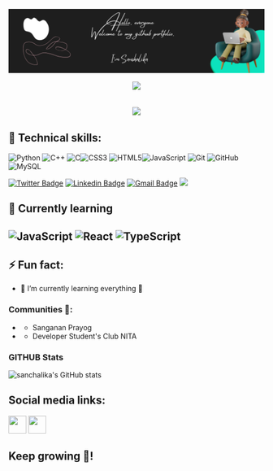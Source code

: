 ![Development](https://github.com/sanchalika/sanchalika/blob/main/Black%20Elegant%20Illustrated%20Lifestyle%20Blogger%20LinkedIn%20Banner.png)
<p align="center">
  <a href="https://github.com/DenverCoder1/readme-typing-svg"><img src="https://readme-typing-svg.herokuapp.com?lines=Electronics+communication+engineering+Student;Web+development+enthusiast;Always%20learning%20new%20things&center=true&width=500&height=50"></a>
</p>
 <br>
 <div align="center">
  <a href="https://open.spotify.com/playlist/01HHoWpHSvumhNalLpqjhe">
    <img src="https://readme-spotify-tingz.vercel.app/api/now-playing">
  </a>
</div>

🔭 Technical skills:
--
<img alt="Python" src="https://img.shields.io/badge/python-%2314354C.svg?style=for-the-badge&logo=python&logoColor=white"/> <img alt="C++" src="https://img.shields.io/badge/c++-%2300599C.svg?style=for-the-badge&logo=c%2B%2B&logoColor=white"/> <img alt="C" src="https://img.shields.io/badge/c-%2300599C.svg?style=for-the-badge&logo=c&logoColor=white"/><img alt="CSS3" src="https://img.shields.io/badge/css3-%231572B6.svg?style=for-the-badge&logo=css3&logoColor=white"/> <img alt="HTML5" src="https://img.shields.io/badge/html5-%23E34F26.svg?style=for-the-badge&logo=html5&logoColor=white"/><img alt="JavaScript" src="https://img.shields.io/badge/javascript-%23323330.svg?style=for-the-badge&logo=javascript&logoColor=%23F7DF1E"/> <img alt="Git" src="https://img.shields.io/badge/git-%23F05033.svg?style=for-the-badge&logo=git&logoColor=white"/> <img alt="GitHub" src="https://img.shields.io/badge/github-%23121011.svg?style=for-the-badge&logo=github&logoColor=white"/> <img alt="MySQL" src="https://img.shields.io/badge/mysql-%2300f.svg?style=for-the-badge&logo=mysql&logoColor=white"/>

[![Twitter Badge](https://img.shields.io/badge/-@DattaSanchalika-1ca0f1?style=flat-square&labelColor=1ca0f1&logo=twitter&logoColor=white&link=https://twitter.com/DattaSanchalika)](https://twitter.com/DattaSanchalika) 
[![Linkedin Badge](https://img.shields.io/badge/-Sanchalika_Datta-blue?style=flat-square&logo=Linkedin&logoColor=white&link=https://www.linkedin.com/in/sanchalika-datta-a956a518b/)](https://www.linkedin.com/in/sanchalika-datta-a956a518b/) 
[![Gmail Badge](https://img.shields.io/badge/-Gmail-c14438?style=flat-square&logo=Gmail&logoColor=white&link=mailto:sanchalika2019@gmail.com)](mailto:sanchalika2019@gmail.com)
 ![](https://komarev.com/ghpvc/?username=sanchalika&label=PROFILE+VIEWS)

🌱 Currently learning
--
 <img alt="JavaScript" src="https://img.shields.io/badge/javascript-%23323330.svg?style=for-the-badge&logo=javascript&logoColor=%23F7DF1E"/> <img alt="React" src="https://img.shields.io/badge/react-%2320232a.svg?style=for-the-badge&logo=react&logoColor=%2361DAFB"/> <img alt="TypeScript" src="https://img.shields.io/badge/typescript-%23007ACC.svg?style=for-the-badge&logo=typescript&logoColor=white"/>
--
⚡ Fun fact: 
 --
- 🌱 I’m currently learning everything 🤣

### Communities 🌱:
- * Sanganan Prayog
- * Developer Student's Club NITA

### GITHUB Stats
![sanchalika's GitHub stats](https://github-readme-stats.vercel.app/api?username=sanchalika&show_icons=true&theme=dark)

 Social media links:
--
[<img src="https://img.icons8.com/color/48/000000/linkedin.png" width="35" height="35"/>][linkedin]
[<img src="https://img.icons8.com/color/48/000000/twitter.png" width="35" height="35"/>][twitter]
<br>

Keep growing 🌱!
--
[twitter]: https://twitter.com/DattaSanchalika
[linkedin]: https://linkedin.com/in/sanchalika-datta-a956a518b

